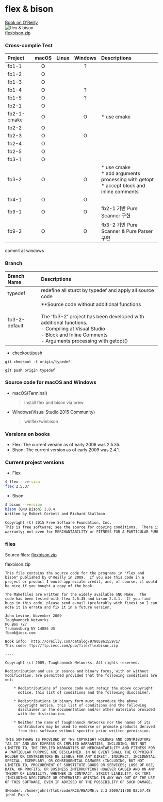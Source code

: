# flex & bison

[Book on O'Reilly](http://shop.oreilly.com/product/9780596155988.do)  
![flex & bison](https://user-images.githubusercontent.com/1563133/52050641-8a77b800-2594-11e9-89f3-6499281be157.gif)  
[flexbison.zip](https://github.com/kiros33/flex-bison/files/2817025/flexbison.zip)  

### Cross-complie Test
| Project | macOS | Linux | Windows | Descriptions |
| :--- | :---: | :---: | :---: | :--- |
| fb1-1 | O | | ? | |
| fb1-2 | O | | | |
| fb1-3 | O | | | |
| fb1-4 | O | | ? | |
| fb1-5 | O | | ? | |
| fb2-1 | O | | | |
| fb2-1-cmake | O | | O | * use cmake |
| fb2-2 | O | | | |
| fb2-3 | O | | O | |
| fb2-4 | O | | | |
| fb2-5 | O | | | |
| fb3-1 | O | | | |
| fb3-2 | O | | O | * use cmake<br>* add arguments processing with getopt<br>* accept block and inline comments |
| fb4-1 | O | | O | |
| fb9-1 | O | | O | fb2-1 기반 Pure Scanner 구현 |
| fb9-2 | O | | O | fb3-2 기반 Pure Scanner & Pure Parser 구현 |

commit at windows

### Branch

| Branch Name | Descriptions |
| :--- | :--- |
| typedef | redefine all sturct by typedef and apply all source code |
| fb3-2-default | **Source code without additional functions<br><br>The 'fb3-2' project has been developed with additional functions.<br>  - Compiling at Visual Studio<br>  - Block and Inline Comments<br>  - Arguments processing with getopt()  |

* checkout/push

```
git checkout -t origin/typedef
```

```
git push origin typedef
```

### Source code for macOS and Windows
* macOS(Terminal)
  > install flex and bison via brew
* Windows(Visual Studio 2015 Community)
  > winflex/winbison

### Versions on books

* Flex: The current version as of early 2009 was 2.5.35.
* Bison: The current version as of early 2009 was 2.4.1.

### Current project versions
* Flex

```bash
$ flex --version
flex 2.5.37
```

* Bison

```bash
$ bison --version
bison (GNU Bison) 3.0.4
Written by Robert Corbett and Richard Stallman.

Copyright (C) 2015 Free Software Foundation, Inc.
This is free software; see the source for copying conditions.  There is NO
warranty; not even for MERCHANTABILITY or FITNESS FOR A PARTICULAR PURPOSE.
```

### files
Source files: [flexbison.zip](https://github.com/kiros33/flex-bison/files/2817025/flexbison.zip)

flexbison.zip
```text
This file contains the source code for the programs in "flex and
bison" published by O'Reilly in 2009.  If you use this code in a
project or product I would appreciate credit, and, of course, it would
be nice if you bought a copy of the book.

The Makefiles are written for the widely available GNU Make.  The
code has been tested with flex 2.5.35 and bison 2.4.1.  If you find
bugs in this code, please send e-mail (preferably with fixes) so I can
note it in errata and fix it in a future version.

John Levine, November 2009
Taughannock Networks
PO Box 727
Trumansburg NY 14886 US
fbook@iecc.com

Book info:  http://oreilly.com/catalog/9780596155971/
This code: ftp://ftp.iecc.com/pub/file/flexbison.zip

---- 

Copyright (c) 2009, Taughannock Networks. All rights reserved.

Redistribution and use in source and binary forms, with or without
modification, are permitted provided that the following conditions are
met:

    * Redistributions of source code must retain the above copyright
      notice, this list of conditions and the following disclaimer.

    * Redistributions in binary form must reproduce the above
      copyright notice, this list of conditions and the following
      disclaimer in the documentation and/or other materials provided
      with the distribution.

    * Neither the name of Taughannock Networks nor the names of its
      contributors may be used to endorse or promote products derived
      from this software without specific prior written permission.

THIS SOFTWARE IS PROVIDED BY THE COPYRIGHT HOLDERS AND CONTRIBUTORS
"AS IS" AND ANY EXPRESS OR IMPLIED WARRANTIES, INCLUDING, BUT NOT
LIMITED TO, THE IMPLIED WARRANTIES OF MERCHANTABILITY AND FITNESS FOR
A PARTICULAR PURPOSE ARE DISCLAIMED. IN NO EVENT SHALL THE COPYRIGHT
HOLDER OR CONTRIBUTORS BE LIABLE FOR ANY DIRECT, INDIRECT, INCIDENTAL,
SPECIAL, EXEMPLARY, OR CONSEQUENTIAL DAMAGES (INCLUDING, BUT NOT
LIMITED TO, PROCUREMENT OF SUBSTITUTE GOODS OR SERVICES; LOSS OF USE,
DATA, OR PROFITS; OR BUSINESS INTERRUPTION) HOWEVER CAUSED AND ON ANY
THEORY OF LIABILITY, WHETHER IN CONTRACT, STRICT LIABILITY, OR TORT
(INCLUDING NEGLIGENCE OR OTHERWISE) ARISING IN ANY WAY OUT OF THE USE
OF THIS SOFTWARE, EVEN IF ADVISED OF THE POSSIBILITY OF SUCH DAMAGE.

$Header: /home/johnl/flnb/code/RCS/README,v 2.3 2009/11/08 02:57:48 johnl Exp $
```
